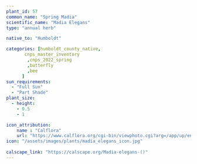 ```yaml
---
plant_id: 57
common_name: "Spring Madia"
scientific_name: "Madia Elegans"
type: "annual herb"

native_to: "Humboldt"

categories: [humboldt_county_native,
       cnps_master_inventory
        ,cnps_2022_spring
        ,butterfly
        ,bee
      ]
sun_requirements:
  - "Full Sun"
  - "Part Shade"
plant_size:
  - height: 
    - 0.5
    - 1

icon_attribution: 
    name : "Calflora"
    url: "https://www.calflora.org/cgi-bin/viewphoto.cgi?arg=/app/up/entry/248/74656.jpg"
icon: "/assets/images/plants/madia_elegans_icon.jpg"
 
calscape_link: "https://calscape.org/Madia-elegans-()"
---
```


